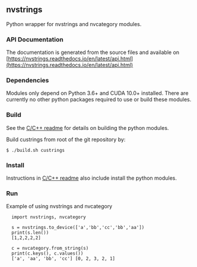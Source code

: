 ## nvstrings

Python wrapper for nvstrings and nvcategory modules.

### API Documentation

The documentation is generated from the source files and available on 
[https://nvstrings.readthedocs.io/en/latest/api.html](https://nvstrings.readthedocs.io/en/latest/api.html)


### Dependencies

Modules only depend on Python 3.6+ and CUDA 10.0+ installed.
There are currently no other python packages required to use or build these modules.

### Build

See the [C/C++ readme](../cpp/README.md) for details on building the python modules.

Build custrings from root of the git repository by:
```
$ ./build.sh custrings
```

### Install

Instructions in [C/C++ readme](../cpp/README.md) also include install the python modules.

### Run

Example of using nvstrings and nvcategory
```
  import nvstrings, nvcategory

  s = nvstrings.to_device(['a','bb','cc','bb','aa'])
  print(s.len())
  [1,2,2,2,2]

  c = nvcategory.from_string(s)
  print(c.keys(), c.values())
  ['a', 'aa', 'bb', 'cc'] [0, 2, 3, 2, 1]

```
